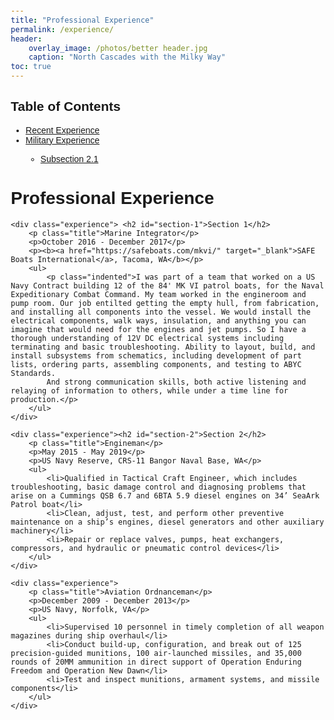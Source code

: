 ```yaml
---
title: "Professional Experience"
permalink: /experience/
header:
    overlay_image: /photos/better header.jpg
    caption: "North Cascades with the Milky Way"
toc: true
---
```


<div id="table-of-contents">
    <h2>Table of Contents</h2>
    <ul>
        <li><a href="#section-1">Recent Experience</a></li>
        <li><a href="#section-2">Military Experience</a></li>
        <ul>
            <li><a href="#subsection-2-1">Subsection 2.1</a></li>
        </ul>
    </ul>
</div>

<html>
<head>
    <title>Professional Experience</title>
    <style>
        body {
            font-family: Arial, sans-serif;
            margin: 20px;
        }
        .experience {
            margin-bottom: 20px;
        }
        .title {
            font-weight: bold;
        }
    </style>
</head>
<body>
    <h1>Professional Experience</h1>

    <div class="experience"> <h2 id="section-1">Section 1</h2>
        <p class="title">Marine Integrator</p>
        <p>October 2016 - December 2017</p>
        <p><b><a href="https://safeboats.com/mkvi/" target="_blank">SAFE Boats International</a>, Tacoma, WA</b></p>
        <ul>
            <p class="indented">I was part of a team that worked on a US Navy Contract building 12 of the 84' MK VI patrol boats, for the Naval Expeditionary Combat Command. My team worked in the engineroom and pump room. Our job entilted getting the empty hull, from fabrication, and installing all components into the vessel. We would install the electrical components, walk ways, insulation, and anything you can imagine that would need for the engines and jet pumps. So I have a thorough understanding of 12V DC electrical systems including terminating and basic troubleshooting. Ability to layout, build, and install subsystems from schematics, including development of part lists, ordering parts, assembling components, and testing to ABYC Standards.
            And strong communication skills, both active listening and relaying of information to others, while under a time line for production.</p>
        </ul>
    </div>

 <!-- Add a horizontal line -->

    <div class="experience"><h2 id="section-2">Section 2</h2>
        <p class="title">Engineman</p>
        <p>May 2015 - May 2019</p>
        <p>US Navy Reserve, CRS-11 Bangor Naval Base, WA</p>
        <ul>
            <li>Qualified in Tactical Craft Engineer, which includes troubleshooting, basic damage control and diagnosing problems that arise on a Cummings QSB 6.7 and 6BTA 5.9 diesel engines on 34’ SeaArk Patrol boat</li>
            <li>Clean, adjust, test, and perform other preventive maintenance on a ship’s engines, diesel generators and other auxiliary machinery</li>
            <li>Repair or replace valves, pumps, heat exchangers, compressors, and hydraulic or pneumatic control devices</li>
        </ul>
    </div>

    <div class="experience">
        <p class="title">Aviation Ordnanceman</p>
        <p>December 2009 - December 2013</p>
        <p>US Navy, Norfolk, VA</p>
        <ul>
            <li>Supervised 10 personnel in timely completion of all weapon magazines during ship overhaul</li>
            <li>Conduct build-up, configuration, and break out of 125 precision-guided munitions, 100 air-launched missiles, and 35,000 rounds of 20MM ammunition in direct support of Operation Enduring Freedom and Operation New Dawn</li>
            <li>Test and inspect munitions, armament systems, and missile components</li>
        </ul>
    </div>
</body>
</html>
